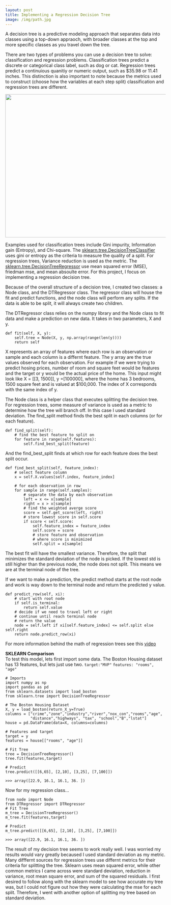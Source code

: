 ```yaml
---
layout: post
title: Implementing a Regression Decision Tree
image: /img/path.jpg
---
```

A decision tree is a predictive modeling approach that separates data into classes using a top-down appraoch, 
with broader classes at the top and more specific classes as you travel down the tree.

There are two types of problems you can use a decision tree to solve: classification and regression problems. 
Classification trees predict a discrete or categorical class label, such as dog or cat. Regression trees 
predict a continuious quanitiy or numeric output, such as $35.98 or 11.41 inches. This distinction is also 
important to note because the metrics used to construct (choose how the variables at each step split) 
classification and regression trees are different. 

<center><img src="https://miro.medium.com/max/1414/1*nMDP48LmXR0J9R434tSH0A.png" width="600" height="450"></center>

Examples used for classification trees include Gini impurity, Information gain (Entropy), and Chi-square. 
The [sklearn.tree.DecisionTreeClassifier](https://scikit-learn.org/stable/modules/generated/sklearn.tree.DecisionTreeClassifier.html) uses gini or entropy as the criteria to measure the quality of a split. 
For regression trees, Variance reduction is used as the metric. The [sklearn.tree.DecisionTreeRegressor](https://scikit-learn.org/stable/modules/generated/sklearn.tree.DecisionTreeRegressor.html#sklearn.tree.DecisionTreeRegressor) use mean 
squared error (MSE), friedman mse, and mean absoulte error. For this project, I focus on implementing a regression 
decision tree.

Because of the overall structure of a decision tree, I created two classes: a Node class, and the DTRegressor 
class. The regressor class will house the fit and predict functions, and the node class will perform any 
splits. If the data is able to be split, it will always create two children.

The DTRegressor class relies on the numpy library and the Node class to fit data and make a prediction on new 
data. It takes in two parameters, X and y.  
```
def fit(self, X, y):
    self.tree = Node(X, y, np.array(range(len(y))))
    return self
```  
X represents an array of features where each row is an observation 
or sample and each column is a differnt feature. The y array are the true values observed for each observation. 
For example if we were trying to predict hosing prices, number of room and square feet would be features and the 
target or y would be the actual price of the home. This input might look like X = [[3, 1500]], y =[100000], where 
the home has 3 bedrooms, 1500 square feet and is valued at $100,000. The index of X corresponds with the same index of y. 

The Node class is a helper class that executes splitting the decision tree. For regression trees, some measure 
of variance is used as a metric to determine how the tree will branch off. In this case I used standard 
deviation. The find_split method finds the best split in each columns (or for each feature).  
```
def find_split(self):
    # find the best feature to split on
    for feature in range(self.features): 
        self.find_best_split(feature)
``` 
And the 
find_best_split finds at which row for each feature does the best split occur.  
```
def find_best_split(self, feature_index):
    # select feature column
    x = self.X.values[self.index, feature_index]

    # for each observation in row
    for sample in range(self.samples):
        # separate the data by each observation
        left = x <= x[sample]
        right = x > x[sample]
        # find the weighted averge score 
        score = self.get_score(left, right)
        # store lowest score in self.score
        if score < self.score:
            self.feature_index = feature_index
            self.score = score
            # store feature and observation
            # where score is minimized
            self.split = x[sample]
```  
The best fit will have the 
smallest variance. Therefore, the split that minimizes the standard deviation of the node is picked. If the 
lowest std is still higher than the previous node, the node does not split. This means we are at the terminal 
node of the tree. 

If we want to make a prediction, the predict method starts at the root node and work is way
down to the terminal node and return the predicted y value.  
```
def predict_row(self, xi):
    # start with root node
    if self.is_terminal: 
        return self.value
    # decide if we need to travel left or right
    # continue until reach terminal node
    # return the value
    node = self.left if xi[self.feature_index] <= self.split else self.right
    return node.predict_row(xi)
``` 

For more information behind the math of regression trees see this [video](https://www.youtube.com/watch?v=g9c66TUylZ4) 

**SKLEARN Comparison**  
To test this model, lets first import some data. The Boston Housing dataset has 13 features, but 
lets just use two. ```target:"MVP"``` ```features: "rooms", "age"```  
```
# Imports 
import numpy as np
import pandas as pd
from sklearn.datasets import load_boston
from sklearn.tree import DecisionTreeRegressor

# The Boston Housing Dataset
X, y = load_boston(return_X_y=True)
columns = ["crime","zone","industry","river","nox_con","rooms","age",
           "distance","highways", "tax", "school","B","lstat"]
house = pd.DataFrame(data=X, columns=columns)

# Features and target
target = y
features = house[["rooms", "age"]]

# Fit Tree
tree = DecisionTreeRegressor()
tree.fit(features,target)

# Predict
tree.predict([[6,65], [2,10], [3,25], [7,100]])
```  
```>>> array([22.9, 16.1, 16.1, 36. ])```

Now for my regression class...
```
from node import Node 
from DTRegressor import DTRegressor
# Fit Tree
m_tree = DecisionTreeRegressor()
m_tree.fit(features,target)

# Predict
m_tree.predict([[6,65], [2,10], [3,25], [7,100]])
```  
```>>> array([22.9, 16.1, 16.1, 36. ])```

The result of my decision tree seems to work really well. I was worried my results would vary greatly becaused I used 
standard deviation as my metric. Many difffernt sources for regression trees use differnt metrics for their criteria for
splitting the tree. Sklearn uses mean squared error, while other common metrics I came across were standard deviation,
reduction in variance, root mean square error, and sum of the squared residuals. I first desired to follow along with the
sklearn model to see how accurate my tree was, but I could not figure out how they were calculating the mse for each split.
Therefore, I went with another option of splitting my tree based on standard deviation.
